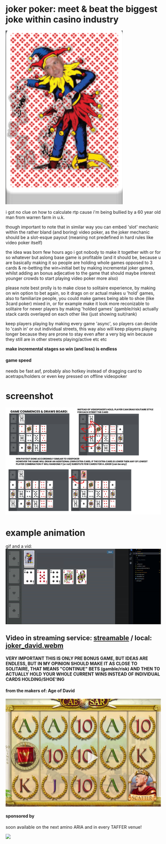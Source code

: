 # joker poker: meet & beat the biggest joke within casino industry
![](david.png)

i got no clue on how to calculate rtp cause i'm being bullied by a 60 year old man from warren farm in u.k. 

though important to note that in similar way you can embed 'slot' mechanic within the rather bland (and boring) video poker, as the joker mechanic should be a slot-esque payout (meaning not predefined in hard rules like video poker itself)

the idea was born few hours ago i got nobody to make it together with or for so whatever but aslong base game is profitable (and it should be, because u are basically making it so people are holding whole games opposed to 3 cards & re-betting the win+initial bet by making incremental joker games, whilst adding an bonus adjecative to the game that should maybe interest younger crowds to start playing video poker more also)

please note best prolly is to make close to solitaire experience, by making on win option to bet again, so it drags on or actual makes u 'hold' games, also to familiarize people, you could make games being able to shoe (like 3card poker) mixed in, or for example make it look more reconizable to solitaire for newer players by making 'holded games' (gamble/risk) actually stack cards overlayed on each other like (just showing suit/rank)

keep players playing by making every game 'async', so players can decide to 'cash in' or out individual streets, this way also will keep players playing longer because they are prone to stay even after a very big win because they still are in other streets playing/active etc etc

**make incremental stages so win (and loss) is endless**

#### game speed
needs be fast asf, probably also hotkey instead of dragging card to acetraps/holders or even key pressed on offline videopoker

# screenshot
![](poker_game.png)

# example animation

gif and a vid:
![example gif](example-animation.gif)

## Video in streaming service: [streamable](https://streamable.com/uglo8g) / local: [joker_david.webm](joker_david.webm)


#### __VERY IMPORTANT THIS IS ONLY PRE BONUS GAME, BUT IDEAS ARE ENDLESS, BUT IN MY OPINION SHOULD MAKE IT AS CLOSE TO SOLITAIRE, THAT MEANS "CONTINUE" BETS (gamble/risk) AND THEN TO ACTUALLY HOLD YOUR WHOLE CURRENT WINS INSTEAD OF INDIVIDUAL CARDS HOLDING/SHOE'ING__


#### from the makers of: Age of David
[![Alt text](ageofdavid.png)](https://streamable.com/4zpzzy)


#### sponsored by
soon available on the next amino ARIA and in every TAFFER venue!

![](https://shop-jontaffer-com.3dcartstores.com/assets/images/thumbnails/Raise%20the%20Bar%20Cover_thumbnail.jpg)


